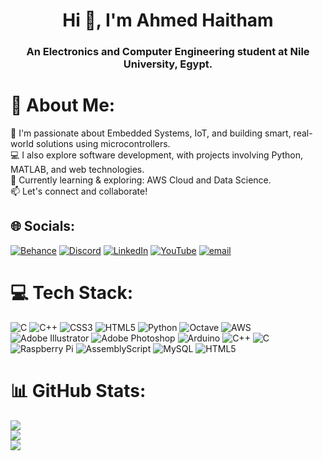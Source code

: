<h1 align="center">Hi 👋, I'm Ahmed Haitham</h1>
<h3 align="center">An Electronics and Computer Engineering student at Nile University, Egypt.</h3>

# 💫 About Me:
🔧 I'm passionate about Embedded Systems, IoT, and building smart, real-world solutions using microcontrollers.<br>💻 I also explore software development, with projects involving Python, MATLAB, and web technologies.<br>🌱 Currently learning & exploring: AWS Cloud and Data Science.<br>📫 Let's connect and collaborate!


## 🌐 Socials:
[![Behance](https://img.shields.io/badge/Behance-1769ff?logo=behance&logoColor=white)](https://behance.net/ahmedhaitham10) [![Discord](https://img.shields.io/badge/Discord-%237289DA.svg?logo=discord&logoColor=white)](https://discord.gg/ahmedhaitham10) [![LinkedIn](https://img.shields.io/badge/LinkedIn-%230077B5.svg?logo=linkedin&logoColor=white)](https://linkedin.com/in/ahmed-haitham-amer) [![YouTube](https://img.shields.io/badge/YouTube-%23FF0000.svg?logo=YouTube&logoColor=white)](https://youtube.com/@ahmedhaitham4331) [![email](https://img.shields.io/badge/Email-D14836?logo=gmail&logoColor=white)](mailto:ahmedhaitham589@gmail.com) 

# 💻 Tech Stack:
![C](https://img.shields.io/badge/c-%2300599C.svg?style=for-the-badge&logo=c&logoColor=white) ![C++](https://img.shields.io/badge/c++-%2300599C.svg?style=for-the-badge&logo=c%2B%2B&logoColor=white) ![CSS3](https://img.shields.io/badge/css3-%231572B6.svg?style=for-the-badge&logo=css3&logoColor=white) ![HTML5](https://img.shields.io/badge/html5-%23E34F26.svg?style=for-the-badge&logo=html5&logoColor=white) ![Python](https://img.shields.io/badge/python-3670A0?style=for-the-badge&logo=python&logoColor=ffdd54) ![Octave](https://img.shields.io/badge/OCTAVE-darkblue?style=for-the-badge&logo=octave&logoColor=fcd683) ![AWS](https://img.shields.io/badge/AWS-%23FF9900.svg?style=for-the-badge&logo=amazon-aws&logoColor=white) ![Adobe Illustrator](https://img.shields.io/badge/adobe%20illustrator-%23FF9A00.svg?style=for-the-badge&logo=adobe%20illustrator&logoColor=white) ![Adobe Photoshop](https://img.shields.io/badge/adobe%20photoshop-%2331A8FF.svg?style=for-the-badge&logo=adobe%20photoshop&logoColor=white) ![Arduino](https://img.shields.io/badge/-Arduino-00979D?style=for-the-badge&logo=Arduino&logoColor=white) ![C++](https://img.shields.io/badge/c++-%2300599C.svg?style=for-the-badge&logo=c%2B%2B&logoColor=white) ![C](https://img.shields.io/badge/c-%2300599C.svg?style=for-the-badge&logo=c&logoColor=white) ![Raspberry Pi](https://img.shields.io/badge/-Raspberry_Pi-C51A4A?style=for-the-badge&logo=Raspberry-Pi) ![AssemblyScript](https://img.shields.io/badge/assembly%20script-%23000000.svg?style=for-the-badge&logo=assemblyscript&logoColor=white) ![MySQL](https://img.shields.io/badge/mysql-4479A1.svg?style=for-the-badge&logo=mysql&logoColor=white) ![HTML5](https://img.shields.io/badge/html5-%23E34F26.svg?style=for-the-badge&logo=html5&logoColor=white)
# 📊 GitHub Stats:
![](https://github-readme-stats.vercel.app/api?username=ahmedhaithamamer&theme=dark&hide_border=true&include_all_commits=true&count_private=true)<br/>
![](https://nirzak-streak-stats.vercel.app/?user=ahmedhaithamamer&theme=dark&hide_border=true)<br/>
![](https://github-readme-stats.vercel.app/api/top-langs/?username=ahmedhaithamamer&theme=dark&hide_border=true&include_all_commits=true&count_private=true&layout=compact)

<!-- Proudly created with GPRM ( https://gprm.itsvg.in ) -->
